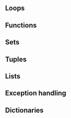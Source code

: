 Loops
-----
Functions
---------
Sets
----
Tuples
------
Lists
-----
Exception handling
------------------
Dictionaries
------------
